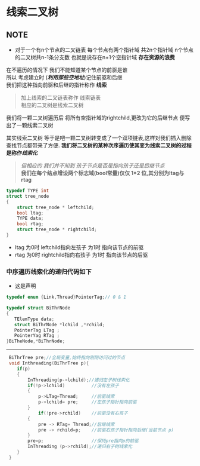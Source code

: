 # 线索二叉树
## NOTE
* 对于一个有n个节点的二叉链表 每个节点有两个指针域 共2n个指针域 n个节点的二叉树共n-1条分支数 也就是说存在n+1个空指针域 **存在资源的浪费**  

在不遍历的情况下 我们不能知道某个节点的前驱是谁  
所以 考虑建立时 (***利用那些空地址***)记住前驱和后继  
我们把这种指向前驱和后继的指针称作 **线索** 
>加上线索的二叉链表称作 线索链表  
>相应的二叉树是线索二叉树  

我们将一颗二叉树遍历后 将所有空指针域的rightchild,更改为它的后继节点 便写出了一颗线索二叉树  

其实线索二叉树 等于是吧一颗二叉树转变成了一个双项链表,这样对我们插入删除查找节点都带来了方便. **我们将二叉树的某种次序遍历使其变为线索二叉树的过程是称作*线索化***  

> *但相应的 我们并不知到 孩子节点是否是指向孩子还是后继节点*  
**我们在每个结点增设两个标志域(bool常量)仅仅 1*2 位,其分别为ltag与rtag**  
```c
typedef TYPE int
struct tree_node
{
    struct tree_node * leftchild;
    bool ltag;
    TYPE data;
    bool rtag;
    struct tree_node * rightchild;
}
```
* ltag 为0时 leftchild指向左孩子 为1时 指向该节点的前驱
* rtag 为0时 rightchild指向右孩子 为1时 指向该节点的后驱
 
 ### 中序遍历线索化的递归代码如下
 * 这是声明
 ```c
typedef enum {Link,Thread}PointerTag;// 0 & 1  

typedef struct BiThrNode
{
    TElemType data;
    struct BiThrNode *lchild ,*rchild;
    PointerTag LTag ;
    PointerYag RTag ;
}BiTheNode,*BiThrNode;
```
***
```c
 BiThrTree pre;//全局变量,始终指向刚刚访问过的节点
 void Inthreading(BiThrTree p){
    if(p)
    {
        InThreading(p->lchild);//递归左子树线索化
        if(!p->lchild)          //没有左孩子
        {
            p->LTag=Thread;     //前驱线索
            p->lchild= pre;     //左孩子指针指向前驱 
        }
            if(!pre->rchild)    //前驱没有右孩子
        {
            pre -> RTag= Thread;//后继线索
            pre -> rchild=p;    //前驱右孩子指针指向后继(当前节点 p)
        }
        pre=p;                  //保持pre指向p的前驱
        InThreading (p->rchild);//递归右子树线索化
    }
 }
 ```